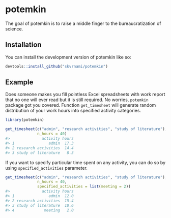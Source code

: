 
<!-- README.md is generated from README.Rmd. Please edit that file -->

# potemkin

<!-- badges: start -->
<!-- badges: end -->

The goal of potemkin is to raise a middle finger to the
bureaucratization of science.

## Installation

You can install the development version of potemkin like so:

``` r
devtools::install_github("skvrnami/potemkin")
```

## Example

Does someone makes you fill pointless Excel spreadsheets with work
report that no one will ever read but it is still required. No worries,
`potemkin` package got you covered. Function `get_timesheet` will
generate random distribution of your work hours into specified activity
categories.

``` r
library(potemkin)

get_timesheet(c("admin", "research activities", "study of literature"), 
              n_hours = 40)
#>              activity hours
#> 1               admin  17.3
#> 2 research activities  14.4
#> 3 study of literature   8.3
```

If you want to specify particular time spent on any activity, you can do
so by using `specified_activities` parameter.

``` r
get_timesheet(c("admin", "research activities", "study of literature"), 
              n_hours = 40, 
              specified_activities = list(meeting = 2))
#>              activity hours
#> 1               admin  12.0
#> 2 research activities  15.4
#> 3 study of literature  10.6
#> 4             meeting   2.0
```

